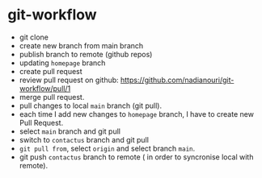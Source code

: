 # git-workflow

- git clone 
- create new branch from main branch
- publish branch to remote (github repos)
- updating `homepage` branch
- create pull request
- review pull request on github: https://github.com/nadianouri/git-workflow/pull/1 
- merge pull request. 
- pull changes to local `main` branch (git pull). 
- each time I add new changes to `homepage` branch, I have to create new Pull Request.
- select `main` branch and git pull 
- switch to `contactus` branch and git pull 
- `git pull from`, select `origin` and select branch `main`.
- git push `contactus` branch to remote ( in order to syncronise local with remote). 


